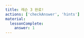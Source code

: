 ```yaml
---
title: 레슨 3 완료!
actions: ['checkAnswer', 'hints']
material:
  lessonComplete:
    answer: 1
---
```

